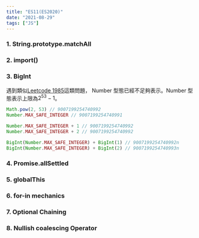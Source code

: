 ```yaml
---
title: "ES11(ES2020)"
date: "2021-08-29"
tags: ["JS"]
---
```


### 1. String.prototype.matchAll

### 2. import()

### 3. BigInt

遇到類似[Leetcode 1985](https://leetcode.com/problems/find-the-kth-largest-integer-in-the-array/)這類問題，
Number 型態已經不足夠表示。Number 型態表示上限為$2^{53} - 1$。

```js
Math.pow(2, 53) // 9007199254740992
Number.MAX_SAFE_INTEGER // 9007199254740991

Number.MAX_SAFE_INTEGER + 1 // 9007199254740992
Number.MAX_SAFE_INTEGER + 2 // 9007199254740992

BigInt(Number.MAX_SAFE_INTEGER) + BigInt(1) // 9007199254740992n
BigInt(Number.MAX_SAFE_INTEGER) + BigInt(2) // 9007199254740993n
```

### 4. Promise.allSettled

### 5. globalThis

### 6. for-in mechanics

### 7. Optional Chaining

### 8. Nullish coalescing Operator
